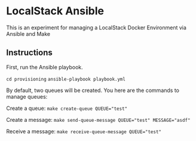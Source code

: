 # LocalStack Ansible

This is an experiment for managing a LocalStack Docker Environment via Ansible
and Make

## Instructions

First, run the Ansible playbook.

`cd provisioning`
`ansible-playbook playbook.yml`

By default, two queues will be created.  You here are the commands to manage queues:

Create a queue:
`make create-queue QUEUE="test"`

Create a message:
`make send-queue-message QUEUE="test" MESSAGE="asdf"`

Receive a message:
`make receive-queue-message QUEUE="test"`

